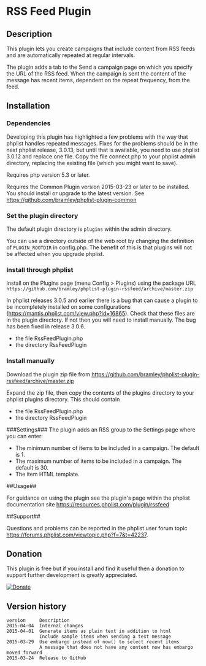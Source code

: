 # RSS Feed Plugin #

## Description ##

This plugin lets you create campaigns that include content from RSS feeds and are automatically repeated at regular intervals.

The plugin adds a tab to the Send a campaign page on which you specify the URL of the RSS feed.
When the campaign is sent the content of the message has recent items, dependent on the repeat frequency, from the feed.


## Installation ##

### Dependencies ###

Developing this plugin has highlighted a few problems with the way that phplist handles repeated messages.
Fixes for the problems should be in the next phplist release, 3.0.13, but until that is available, you need to use phplist 3.0.12
and replace one file.
Copy the file connect.php to your phplist admin directory, replacing the existing file (which you might want to save).

Requires php version 5.3 or later. 

Requires the Common Plugin version 2015-03-23 or later to be installed. You should install or upgrade to the latest version. See <https://github.com/bramley/phplist-plugin-common>

### Set the plugin directory ###
The default plugin directory is `plugins` within the admin directory.

You can use a directory outside of the web root by changing the definition of `PLUGIN_ROOTDIR` in config.php.
The benefit of this is that plugins will not be affected when you upgrade phplist.

### Install through phplist ###
Install on the Plugins page (menu Config > Plugins) using the package URL `https://github.com/bramley/phplist-plugin-rssfeed/archive/master.zip`

In phplist releases 3.0.5 and earlier there is a bug that can cause a plugin to be incompletely installed on some configurations (<https://mantis.phplist.com/view.php?id=16865>). 
Check that these files are in the plugin directory. If not then you will need to install manually. The bug has been fixed in release 3.0.6.

* the file RssFeedPlugin.php
* the directory RssFeedPlugin

### Install manually ###
Download the plugin zip file from <https://github.com/bramley/phplist-plugin-rssfeed/archive/master.zip>

Expand the zip file, then copy the contents of the plugins directory to your phplist plugins directory.
This should contain

* the file RssFeedPlugin.php
* the directory RssFeedPlugin

###Settings###
The plugin adds an RSS group to the Settings page where you can enter:

* The minimum number of items to be included in a campaign. The default is 1.
* The maximum number of items to be included in a campaign. The default is 30.
* The item HTML template.

##Usage##

For guidance on using the plugin see the plugin's page within the phplist documentation site <https://resources.phplist.com/plugin/rssfeed>

##Support##

Questions and problems can be reported in the phplist user forum topic <https://forums.phplist.com/viewtopic.php?f=7&t=42237>.

## Donation ##
This plugin is free but if you install and find it useful then a donation to support further development is greatly appreciated.

[![Donate](https://www.paypalobjects.com/en_US/i/btn/btn_donate_LG.gif)](https://www.paypal.com/cgi-bin/webscr?cmd=_s-xclick&hosted_button_id=W5GLX53WDM7T4)

## Version history ##

    version     Description
    2015-04-04  Internal changes
    2015-04-01  Generate items as plain text in addition to html
                Include sample items when sending a test message
    2015-03-29  Use embargo instead of now() to select recent items
                A message that does not have any content now has embargo moved forward
    2015-03-24  Release to GitHub
